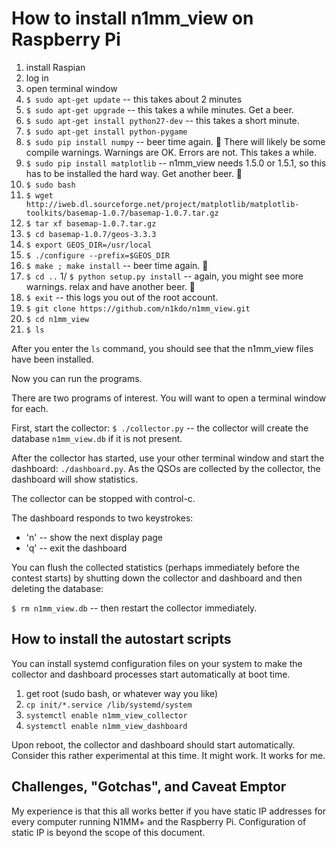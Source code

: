 # How to install n1mm_view on Raspberry Pi

1. install Raspian
1. log in 
1. open terminal window
1. `$ sudo apt-get update` -- this takes about 2 minutes
1. `$ sudo apt-get upgrade` -- this takes a while minutes.  Get a beer.
1. `$ sudo apt-get install python27-dev` -- this takes a short minute.
1. `$ sudo apt-get install python-pygame`
1. `$ sudo pip install numpy` -- beer time again.  :beer:  There will likely be some compile warnings.
Warnings are OK.  Errors are not.  This takes a while.
1. `$ sudo pip install matplotlib` -- n1mm_view needs 1.5.0 or 1.5.1, so this has to be installed the hard way.
Get another beer.  :beer:
1. `$ sudo bash`
1. `$ wget http://iweb.dl.sourceforge.net/project/matplotlib/matplotlib-toolkits/basemap-1.0.7/basemap-1.0.7.tar.gz `
1. `$ tar xf basemap-1.0.7.tar.gz`
1. `$ cd basemap-1.0.7/geos-3.3.3`
1. `$ export GEOS_DIR=/usr/local`
1. `$ ./configure --prefix=$GEOS_DIR`
1. `$ make ; make install` -- beer time again.  :beer:
1. `$ cd ..`
1/ `$ python setup.py install`  -- again, you might see more warnings.  relax and have another beer.  :beer:
1. `$ exit` -- this logs you out of the root account.
1. `$ git clone https://github.com/n1kdo/n1mm_view.git`
1. `$ cd n1mm_view`
1. `$ ls`

After you enter the `ls` command, you should see that the n1mm_view files have been installed.

Now you can run the programs.

There are two programs of interest.  You will want to open a terminal window for each.

First, start the collector: `$ ./collector.py` -- the collector will create the database 
`n1mm_view.db` if it is not present.

After the collector has started, use your other terminal window and start the dashboard: 
`./dashboard.py`.  As the QSOs are collected by the collector, the dashboard will show 
statistics.

The collector can be stopped with control-c.  

The dashboard responds to two keystrokes: 
* 'n' -- show the next display page
* 'q' -- exit the dashboard

You can flush the collected statistics (perhaps immediately before the 
contest starts) by shutting down the collector and dashboard and then
deleting the database: 

`$ rm n1mm_view.db` -- then restart the collector immediately.

## How to install the autostart scripts

You can install systemd configuration files on your system to make the 
collector and dashboard processes start automatically at boot time.

1. get root (sudo bash, or whatever way you like)
1. `cp init/*.service /lib/systemd/system`
1. `systemctl enable n1mm_view_collector`
1. `systemctl enable n1mm_view_dashboard`

Upon reboot, the collector and dashboard should start automatically.  
Consider this rather experimental at this time.  It might work.
It works for me.

## Challenges, "Gotchas", and Caveat Emptor

My experience is that this all works better if you have static IP addresses
for every computer running N1MM+ and the Raspberry Pi.  Configuration of 
static IP is beyond the scope of this document.
